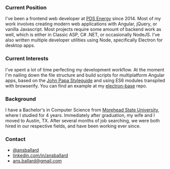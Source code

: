 ### Current Position
I've been a frontend web developer at [PDS Energy](pdsenergy.com) since 2014. Most of my work involves creating modern web applications with Angular, jQuery, or vanilla Javascript. Most projects require some amount of backend work as well, which is either in Classic ASP, C# .NET, or occasionally NodeJS. I've also written multiple developer utilities using Node, specifically Electron for desktop apps.

### Current Interests
I've spent a lot of time perfecting my development workflow. At the moment I'm nailing down the file structure and build scripts for multiplatform Angular apps, based on the [John Papa Styleguide](https://github.com/johnpapa/angular-styleguide) and using ES6 modules transpiled with browserify. You can find an example at my [electron-base](github.com/ansballard/electron-base) repo.

### Background

I have a Bachelor's in Computer Science from [Morehead State University](moreheadstate.edu), where I studied for 4 years. Immediately after graduation, my wife and I moved to Austin, TX. After several months of job searching, we were both hired in our respective fields, and have been working ever since.

### Contact

- [@ansballard](twitter.com/ansballard)
- [linkedin.com/in/ansballard](https://www.linkedin.com/in/ansballard)
- [ans.ballard@gmail.com](mailto:ans.ballard@gmail.com)
